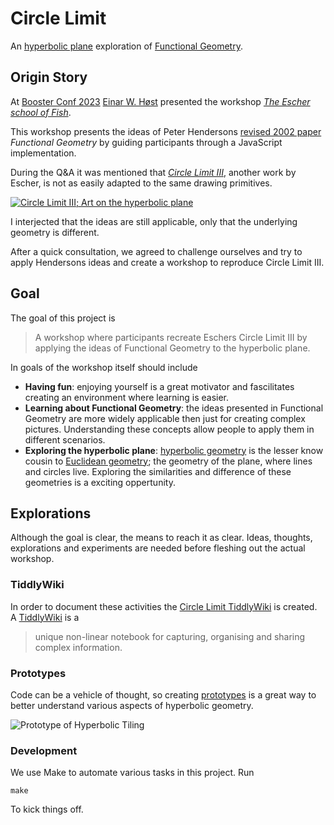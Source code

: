 # Circle Limit
An [hyperbolic plane][wikipedia:hyperbolic-geometry] exploration of [Functional Geometry][paper:functional-geometry].

## Origin Story
At [Booster Conf 2023][conference:booster.2023] [Einar W. Høst][twitter:einarwh] presented the workshop [_The Escher school of Fish_][github:einarwh.workshop].

This workshop presents the ideas of Peter Hendersons [revised 2002 paper][paper:functional-geometry] _Functional Geometry_ by guiding participants through a JavaScript implementation.

During the Q&A it was mentioned that [_Circle Limit III_][wikipedia:circle-limit-III], another work by Escher, is not as easily adapted to the same drawing primitives.

[![Circle Limit III; Art on the hyperbolic plane](https://upload.wikimedia.org/wikipedia/en/thumb/5/55/Escher_Circle_Limit_III.jpg/290px-Escher_Circle_Limit_III.jpg)][wikipedia:circle-limit-III]

I interjected that the ideas are still applicable, only that the underlying geometry is different.

After a quick consultation, we agreed to challenge ourselves and try to apply Hendersons ideas and create a workshop to reproduce Circle Limit III. 

## Goal
The goal of this project is

> A workshop where participants recreate Eschers Circle Limit III by applying the ideas of Functional Geometry to the hyperbolic plane.

In goals of the workshop itself should include

* **Having fun**: enjoying yourself is a great motivator and fascilitates creating an environment where learning is easier.
* **Learning about Functional Geometry**: the ideas presented in Functional Geometry are more widely applicable then just for creating complex pictures. Understanding these concepts allow people to apply them in different scenarios.
* **Exploring the hyperbolic plane**: [hyperbolic geometry][wikipedia:hyperbolic-geometry] is the lesser know cousin to [Euclidean geometry][wikipedia:euclidean-geometry]; the geometry of the plane, where lines and circles live. Exploring the similarities and difference of these geometries is a exciting oppertunity.

## Explorations
Although the goal is clear, the means to reach it as clear. Ideas, thoughts, explorations and experiments are needed before fleshing out the actual workshop.

### TiddlyWiki
In order to document these activities the [Circle Limit TiddlyWiki][documentation:tiddlywiki] is created. A [TiddlyWiki][tiddlywiki] is a

> unique non-linear notebook for capturing, organising and sharing complex information.

### Prototypes
Code can be a vehicle of thought, so creating [prototypes][directory:prototype] is a great way to better understand various aspects of hyperbolic geometry.

![Prototype of Hyperbolic Tiling](https://fifth-postulate.nl/circle-limit/image/dunham-tiling.2023-05-11.png)

### Development
We use Make to automate various tasks in this project. Run 

```plain
make
```

To kick things off.

[conference:booster.2023]: https://2023.boosterconf.no/
[directory:prototype]: https://github.com/fifth-postulate/circle-limit/tree/main/prototype
[documentation:tiddlywiki]: https://fifth-postulate.nl/circle-limit/index.html
[github:einarwh.workshop]: https://github.com/einarwh/escher-workshop-js
[paper:functional-geometry]: https://eprints.soton.ac.uk/257577/1/funcgeo2.pdf
[tiddlywiki]: https://tiddlywiki.com/
[twitter:einarwh]: https://twitter.com/einarwh
[wikipedia:circle-limit-III]: https://en.wikipedia.org/wiki/Circle_Limit_III
[wikipedia:euclidean-geometry]: https://en.wikipedia.org/wiki/Euclidean_geometry
[wikipedia:hyperbolic-geometry]: https://en.wikipedia.org/wiki/Hyperbolic_geometry
